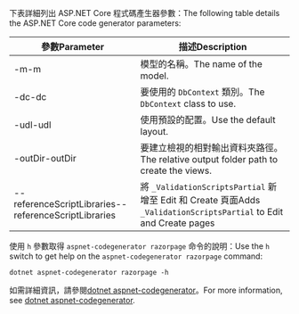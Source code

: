 <a name="codegenerator"></a> <span data-ttu-id="1dc1a-101">下表詳細列出 ASP.NET Core 程式碼產生器參數：</span><span class="sxs-lookup"><span data-stu-id="1dc1a-101">The following table details the ASP.NET Core code generator parameters:</span></span>

| <span data-ttu-id="1dc1a-102">參數</span><span class="sxs-lookup"><span data-stu-id="1dc1a-102">Parameter</span></span>               | <span data-ttu-id="1dc1a-103">描述</span><span class="sxs-lookup"><span data-stu-id="1dc1a-103">Description</span></span>|
| ----------------- | ------------ |
| <span data-ttu-id="1dc1a-104">-m</span><span class="sxs-lookup"><span data-stu-id="1dc1a-104">-m</span></span>  | <span data-ttu-id="1dc1a-105">模型的名稱。</span><span class="sxs-lookup"><span data-stu-id="1dc1a-105">The name of the model.</span></span> |
| <span data-ttu-id="1dc1a-106">-dc</span><span class="sxs-lookup"><span data-stu-id="1dc1a-106">-dc</span></span>  | <span data-ttu-id="1dc1a-107">要使用的 `DbContext` 類別。</span><span class="sxs-lookup"><span data-stu-id="1dc1a-107">The `DbContext` class to use.</span></span> |
| <span data-ttu-id="1dc1a-108">-udl</span><span class="sxs-lookup"><span data-stu-id="1dc1a-108">-udl</span></span> | <span data-ttu-id="1dc1a-109">使用預設的配置。</span><span class="sxs-lookup"><span data-stu-id="1dc1a-109">Use the default layout.</span></span> |
| <span data-ttu-id="1dc1a-110">-outDir</span><span class="sxs-lookup"><span data-stu-id="1dc1a-110">-outDir</span></span> | <span data-ttu-id="1dc1a-111">要建立檢視的相對輸出資料夾路徑。</span><span class="sxs-lookup"><span data-stu-id="1dc1a-111">The relative output folder path to create the views.</span></span> |
| <span data-ttu-id="1dc1a-112">--referenceScriptLibraries</span><span class="sxs-lookup"><span data-stu-id="1dc1a-112">--referenceScriptLibraries</span></span> | <span data-ttu-id="1dc1a-113">將 `_ValidationScriptsPartial` 新增至 Edit 和 Create 頁面</span><span class="sxs-lookup"><span data-stu-id="1dc1a-113">Adds `_ValidationScriptsPartial` to Edit and Create pages</span></span> |

<span data-ttu-id="1dc1a-114">使用 `h` 參數取得 `aspnet-codegenerator razorpage` 命令的說明：</span><span class="sxs-lookup"><span data-stu-id="1dc1a-114">Use the `h` switch to get help on the `aspnet-codegenerator razorpage` command:</span></span>

```dotnetcli
dotnet aspnet-codegenerator razorpage -h
```

<span data-ttu-id="1dc1a-115">如需詳細資訊，請參閱[dotnet aspnet-codegenerator](xref:fundamentals/tools/dotnet-aspnet-codegenerator)。</span><span class="sxs-lookup"><span data-stu-id="1dc1a-115">For more information, see [dotnet aspnet-codegenerator](xref:fundamentals/tools/dotnet-aspnet-codegenerator).</span></span>

